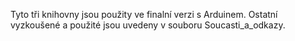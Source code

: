 Tyto tři knihovny jsou použity ve finalní verzi s Arduinem. Ostatní vyzkoušené a použité jsou uvedeny v souboru Soucasti_a_odkazy.
